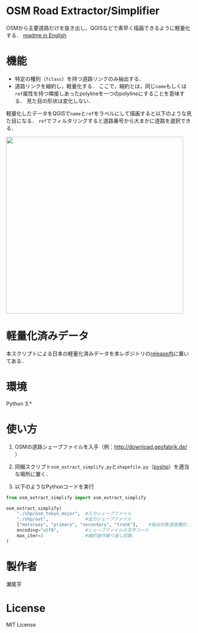 # OSM Road Extractor/Simplifier

OSMから主要道路だけを抜き出し，QGISなどで素早く描画できるように軽量化する．
[readme in English](README.en.md)


# 機能

- 特定の種別（`fclass`）を持つ道路リンクのみ抽出する．
- 道路リンクを縮約し，軽量化する．
ここで，縮約とは，同じ`name`もしくは`ref`属性を持つ隣接しあったpolylineを一つのpolylineにすることを意味する．
見た目の形状は変化しない．

軽量化したデータをQGISで`name`と`ref`をラベルにして描画すると以下のような見た目になる．
`ref`でフィルタリングすると道路番号から大まかに道路を選択できる．

<img src="https://toruseo.github.io/misc/osm_ext_simp.jpg" width="480pt">

# 軽量化済みデータ

本スクリプトによる日本の軽量化済みデータを本レポジトリの[release内](https://github.com/toruseo/osm-road-extractor-simplifier/releases/download/v2019.0.0/shp.zip)に置いてある．

# 環境

Python 3.*

# 使い方

1. OSMの道路シェープファイルを入手（例：http://download.geofabrik.de/ ）

2. 同梱スクリプト`osm_extract_simplify.py`と`shapefile.py`（[pyshp](https://github.com/GeospatialPython/pyshp)）を適当な場所に置く．

3. 以下のようなPythonコードを実行
```python
from osm_extract_simplify import osm_extract_simplify

osm_extract_simplify(
    "./shp/osm_tokyo_major",  #入力シェープファイル
    "./shp/out",              #出力シェープファイル
    ["motorway", "primary", "secondary", "trunk"],    #抽出対象道路種別．対応する*_linkは自動的に抽出される
    encoding="utf8",          #シェープファイルの文字コード
    max_iter=3                #縮約操作繰り返し回数．
)
```

# 製作者

瀬尾亨

# License

MIT License
